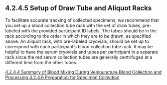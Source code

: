 ## 4.2.4.5 Setup of Draw Tube and Aliquot Racks

To facilitate accurate tracking of collected specimens, we recommend that you set up a blood collection tube rack with the set of draw tubes, pre-labeled with the provided participant ID labels. The tubes should be in the rack according to the order in which they are to be drawn, as specified above. An aliquot rack, with pre-labeled cryovials, should be set up to correspond with each participant’s blood collection tube rack.  It may be helpful to have the serum cryovials and tubes per participant in a separate rack since the red serum collection tubes are generally centrifuged at a different time from the other tubes.


<div class="center">
<div class="btn-group">
  <a href=":pages_path:/manuals/blood-collection-processing/4-02-04-04-summary-of-blood-mixing.md" class="btn btn-default">
    <span class="glyphicon glyphicon-chevron-left"></span>
    4.2.4.4 Summary of Blood Mixing During Venipuncture
  </a>

  <a href=":pages_path:/manuals/blood-collection-processing" class="btn btn-default">
    <span class="glyphicon glyphicon-chevron-up"></span>
    Blood Collection and Processing
  </a>

  <a href=":pages_path:/manuals/blood-collection-processing/4-02-04-06-preparation-for-specimen-collection.md" class="btn btn-success">
    4.2.4.6 Preparation for Specimen Collection
    <span class="glyphicon glyphicon-chevron-right"></span>
  </a>
</div>
</div>